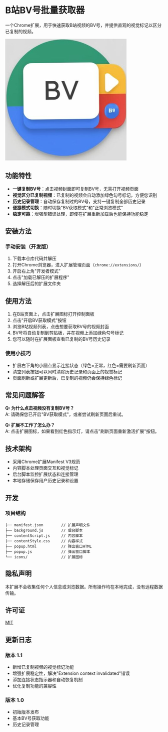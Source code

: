 # B站BV号批量获取器

一个Chrome扩展，用于快速获取B站视频的BV号，并提供直观的视觉标记以区分已复制的视频。

![扩展图标](icons/icon128.png)

## 功能特性

- **一键复制BV号**：点击视频封面即可复制BV号，无需打开视频页面
- **视觉区分已复制视频**：已复制的视频会自动添加绿色勾号标记，方便您识别
- **历史记录管理**：自动保存复制过的BV号，支持一键复制全部历史记录
- **便捷模式切换**：随时切换"BV获取模式"和"正常浏览模式"
- **稳定可靠**：增强型错误处理，即使在扩展重新加载后也能保持功能稳定

## 安装方法

### 手动安装（开发版）

1. 下载本仓库代码并解压
2. 打开Chrome浏览器，进入扩展管理页面（`chrome://extensions/`）
3. 开启右上角"开发者模式"
4. 点击"加载已解压的扩展程序"
5. 选择解压后的扩展文件夹

## 使用方法

1. 在B站页面上，点击扩展图标打开控制面板
2. 点击"开启BV获取模式"按钮
3. 浏览B站视频列表，点击想要获取BV号的视频封面
4. BV号将自动复制到剪贴板，并在视频上添加绿色勾号标记
5. 您可以随时在扩展面板查看已复制的BV号历史记录

### 使用小技巧

- 扩展右下角的小圆点显示连接状态（绿色=正常，红色=需要刷新页面）
- 清空列表按钮可以同时清除历史记录和页面上的视觉标记
- 页面刷新或扩展更新后，已复制的视频仍会保持绿色标记

## 常见问题解答

**Q: 为什么点击视频没有复制BV号？**  
A: 请确保您已开启"BV获取模式"，或者尝试刷新页面后重试。

**Q: 扩展不工作了怎么办？**  
A: 点击扩展图标，如果看到红色指示灯，请点击"刷新页面重新激活扩展"按钮。

## 技术架构

- 采用Chrome扩展Manifest V3规范
- 内容脚本处理页面交互和视觉标记
- 后台脚本监控扩展状态和连接管理
- 本地存储保存用户历史记录和设置

## 开发


### 项目结构

```
├── manifest.json        // 扩展声明文件
├── background.js        // 后台脚本
├── contentScript.js     // 内容脚本
├── contentStyle.css     // 内容样式
├── popup.html           // 弹出窗口HTML
├── popup.js             // 弹出窗口脚本
└── icons/               // 扩展图标
```

## 隐私声明

本扩展不会收集任何个人信息或浏览数据。所有操作均在本地完成，没有远程数据传输。

## 许可证

[MIT](LICENSE)

## 更新日志

### 版本 1.1

- 新增已复制视频的视觉标记功能
- 增强扩展稳定性，解决"Extension context invalidated"错误
- 添加连接状态指示器和自动恢复机制
- 优化复制功能的兼容性

### 版本 1.0

- 初始版本发布
- 基本BV号获取功能
- 历史记录管理 
